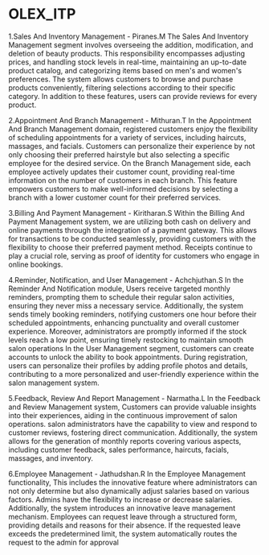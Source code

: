 # OLEX_ITP


1.Sales And Inventory Management - Piranes.M 
The Sales And Inventory Management segment involves overseeing 
the addition, modification, and deletion of beauty products. This 
responsibility encompasses adjusting prices, and handling stock 
levels in real-time, maintaining an up-to-date product catalog, and 
categorizing items based on men's and women's preferences. The 
system allows customers to browse and purchase products 
conveniently, filtering selections according to their specific 
category. In addition to these features, users can provide reviews for 
every product.

2.Appointment And Branch Management - Mithuran.T 
In the Appointment And Branch Management domain, registered 
customers enjoy the flexibility of scheduling appointments for a 
variety of services, including haircuts, massages, and facials. 
Customers can personalize their experience by not only choosing 
their preferred hairstyle but also selecting a specific employee for 
the desired service.
On the Branch Management side, each employee actively updates 
their customer count, providing real-time information on the number 
of customers in each branch. This feature empowers customers to 
make well-informed decisions by selecting a branch with a lower 
customer count for their preferred services.

3.Billing And Payment Management - Kiritharan.S
Within the Billing And Payment Management system, we are 
utilizing both cash on delivery and online payments through the 
integration of a payment gateway. This allows for transactions to be 
conducted seamlessly, providing customers with the flexibility to 
choose their preferred payment method. Receipts continue to play a 
crucial role, serving as proof of identity for customers who engage 
in online bookings.

4.Reminder, Notification, and User Management - Achchjuthan.S
In the Reminder And Notification module, Users receive targeted 
monthly reminders, prompting them to schedule their regular salon 
activities, ensuring they never miss a necessary service.
Additionally, the system sends timely booking reminders, notifying 
customers one hour before their scheduled appointments, enhancing 
punctuality and overall customer experience. Moreover, 
administrators are promptly informed if the stock levels reach a low 
point, ensuring timely restocking to maintain smooth salon 
operations
In the User Management segment, customers can create accounts to 
unlock the ability to book appointments. During registration, users 
can personalize their profiles by adding profile photos and details, 
contributing to a more personalized and user-friendly experience 
within the salon management system.

5.Feedback, Review And Report Management - Narmatha.L 
In the Feedback and Review Management system, Customers can 
provide valuable insights into their experiences, aiding in the 
continuous improvement of salon operations. salon administrators 
have the capability to view and respond to customer reviews, 
fostering direct communication. Additionally, the system allows for 
the generation of monthly reports covering various aspects, 
including customer feedback, sales performance, haircuts, facials, 
massages, and inventory.

6.Employee Management - Jathudshan.R 
In the Employee Management functionality, This includes the 
innovative feature where administrators can not only determine but 
also dynamically adjust salaries based on various factors. Admins 
have the flexibility to increase or decrease salaries.
Additionally, the system introduces an innovative leave management 
mechanism. Employees can request leave through a structured form, 
providing details and reasons for their absence. If the requested 
leave exceeds the predetermined limit, the system automatically 
routes the request to the admin for approval
